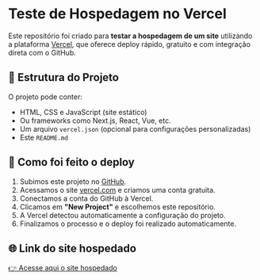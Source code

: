 # Teste de Hospedagem no Vercel

Este repositório foi criado para **testar a hospedagem de um site** utilizando a plataforma [Vercel](https://vercel.com/), que oferece deploy rápido, gratuito e com integração direta com o GitHub.

## 📁 Estrutura do Projeto

O projeto pode conter:

- HTML, CSS e JavaScript (site estático)
- Ou frameworks como Next.js, React, Vue, etc.
- Um arquivo `vercel.json` (opcional para configurações personalizadas)
- Este `README.md`

## 🚀 Como foi feito o deploy

1. Subimos este projeto no [GitHub](https://github.com).
2. Acessamos o site [vercel.com](https://vercel.com/) e criamos uma conta gratuita.
3. Conectamos a conta do GitHub à Vercel.
4. Clicamos em **"New Project"** e escolhemos este repositório.
5. A Vercel detectou automaticamente a configuração do projeto.
6. Finalizamos o processo e o deploy foi realizado automaticamente.

## 🌐 Link do site hospedado

[👉 Acesse aqui o site hospedado](https://vercel-delta-liart.vercel.app)
